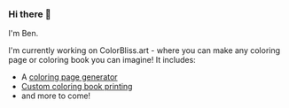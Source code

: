 ### Hi there 👋

I'm Ben.

I'm currently working on ColorBliss.art - where you can make any coloring page or coloring book you can imagine! It includes:
- A [coloring page generator](https://colorbliss.art/ai-generated-coloring-page)
- [Custom coloring book printing](https://colorbliss.art/custom-coloring-books)
- and more to come!

<!--
**benrobertsonio/benrobertsonio** is a ✨ _special_ ✨ repository because its `README.md` (this file) appears on your GitHub profile.

Here are some ideas to get you started:

- 🔭 I’m currently working on ...
- 🌱 I’m currently learning ...
- 👯 I’m looking to collaborate on ...
- 🤔 I’m looking for help with ...
- 💬 Ask me about ...
- 📫 How to reach me: ...
- 😄 Pronouns: ...
- ⚡ Fun fact: ...
-->
